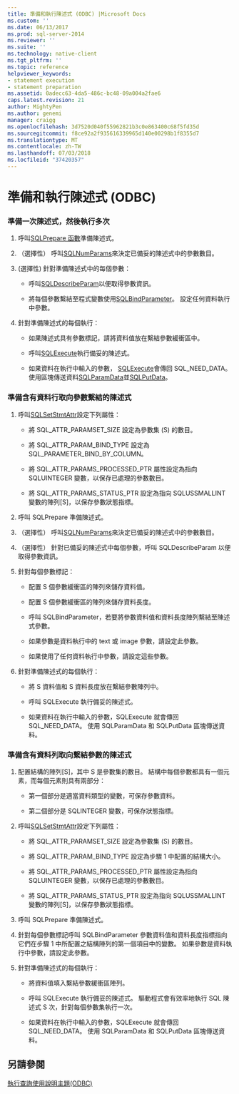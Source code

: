 ```yaml
---
title: 準備和執行陳述式 (ODBC) |Microsoft Docs
ms.custom: ''
ms.date: 06/13/2017
ms.prod: sql-server-2014
ms.reviewer: ''
ms.suite: ''
ms.technology: native-client
ms.tgt_pltfrm: ''
ms.topic: reference
helpviewer_keywords:
- statement execution
- statement preparation
ms.assetid: 0adecc63-4da5-486c-bc48-09a004a2fae6
caps.latest.revision: 21
author: MightyPen
ms.author: genemi
manager: craigg
ms.openlocfilehash: 3d7520d040f55962821b3c0e863400c68f5fd35d
ms.sourcegitcommit: f8ce92a2f935616339965d140e00298b1f8355d7
ms.translationtype: MT
ms.contentlocale: zh-TW
ms.lasthandoff: 07/03/2018
ms.locfileid: "37420357"
---
```

# <a name="prepare-and-execute-a-statement-odbc"></a>準備和執行陳述式 (ODBC)
    
### <a name="to-prepare-a-statement-once-and-then-execute-it-multiple-times"></a>準備一次陳述式，然後執行多次  
  
1.  呼叫[SQLPrepare 函數](http://go.microsoft.com/fwlink/?LinkId=59360)準備陳述式。  
  
2.  （選擇性） 呼叫[SQLNumParams](http://go.microsoft.com/fwlink/?LinkId=58404)來決定已備妥的陳述式中的參數數目。  
  
3.  (選擇性) 針對準備陳述式中的每個參數：  
  
    -   呼叫[SQLDescribeParam](../../native-client-odbc-api/sqldescribeparam.md)以便取得參數資訊。  
  
    -   將每個參數繫結至程式變數使用[SQLBindParameter](../../native-client-odbc-api/sqlbindparameter.md)。 設定任何資料執行中參數。  
  
4.  針對準備陳述式的每個執行：  
  
    -   如果陳述式具有參數標記，請將資料值放在繫結參數緩衝區中。  
  
    -   呼叫[SQLExecute](http://go.microsoft.com/fwlink/?LinkId=58400)執行備妥的陳述式。  
  
    -   如果資料在執行中輸入的參數， [SQLExecute](http://go.microsoft.com/fwlink/?LinkId=58400)會傳回 SQL_NEED_DATA。 使用區塊傳送資料[SQLParamData](http://go.microsoft.com/fwlink/?LinkId=58405)並[SQLPutData](../../native-client-odbc-api/sqlputdata.md)。  
  
### <a name="to-prepare-a-statement-with-column-wise-parameter-binding"></a>準備含有資料行取向參數繫結的陳述式  
  
1.  呼叫[SQLSetStmtAttr](../../native-client-odbc-api/sqlsetstmtattr.md)設定下列屬性：  
  
    -   將 SQL_ATTR_PARAMSET_SIZE 設定為參數集 (S) 的數目。  
  
    -   將 SQL_ATTR_PARAM_BIND_TYPE 設定為 SQL_PARAMETER_BIND_BY_COLUMN。  
  
    -   將 SQL_ATTR_PARAMS_PROCESSED_PTR 屬性設定為指向 SQLUINTEGER 變數，以保存已處理的參數數目。  
  
    -   將 SQL_ATTR_PARAMS_STATUS_PTR 設定為指向 SQLUSSMALLINT 變數的陣列[S]，以保存參數狀態指標。  
  
2.  呼叫 SQLPrepare 準備陳述式。  
  
3.  （選擇性） 呼叫[SQLNumParams](http://go.microsoft.com/fwlink/?LinkId=58404)來決定已備妥的陳述式中的參數數目。  
  
4.  （選擇性） 針對已備妥的陳述式中每個參數，呼叫 SQLDescribeParam 以便取得參數資訊。  
  
5.  針對每個參數標記：  
  
    -   配置 S 個參數緩衝區的陣列來儲存資料值。  
  
    -   配置 S 個參數緩衝區的陣列來儲存資料長度。  
  
    -   呼叫 SQLBindParameter，若要將參數資料值和資料長度陣列繫結至陳述式參數。  
  
    -   如果參數是資料執行中的 text 或 image 參數，請設定此參數。  
  
    -   如果使用了任何資料執行中參數，請設定這些參數。  
  
6.  針對準備陳述式的每個執行：  
  
    -   將 S 資料值和 S 資料長度放在繫結參數陣列中。  
  
    -   呼叫 SQLExecute 執行備妥的陳述式。  
  
    -   如果資料在執行中輸入的參數，SQLExecute 就會傳回 SQL_NEED_DATA。 使用 SQLParamData 和 SQLPutData 區塊傳送資料。  
  
### <a name="to-prepare-a-statement-with-row-wise-bound-parameters"></a>準備含有資料列取向繫結參數的陳述式  
  
1.  配置結構的陣列[S]，其中 S 是參數集的數目。 結構中每個參數都具有一個元素，而每個元素則具有兩部分：  
  
    -   第一個部分是適當資料類型的變數，可保存參數資料。  
  
    -   第二個部分是 SQLINTEGER 變數，可保存狀態指標。  
  
2.  呼叫[SQLSetStmtAttr](../../native-client-odbc-api/sqlsetstmtattr.md)設定下列屬性：  
  
    -   將 SQL_ATTR_PARAMSET_SIZE 設定為參數集 (S) 的數目。  
  
    -   將 SQL_ATTR_PARAM_BIND_TYPE 設定為步驟 1 中配置的結構大小。  
  
    -   將 SQL_ATTR_PARAMS_PROCESSED_PTR 屬性設定為指向 SQLUINTEGER 變數，以保存已處理的參數數目。  
  
    -   將 SQL_ATTR_PARAMS_STATUS_PTR 設定為指向 SQLUSSMALLINT 變數的陣列[S]，以保存參數狀態指標。  
  
3.  呼叫 SQLPrepare 準備陳述式。  
  
4.  針對每個參數標記呼叫 SQLBindParameter 參數資料值和資料長度指標指向它們在步驟 1 中所配置之結構陣列的第一個項目中的變數。 如果參數是資料執行中參數，請設定此參數。  
  
5.  針對準備陳述式的每個執行：  
  
    -   將資料值填入繫結參數緩衝區陣列。  
  
    -   呼叫 SQLExecute 執行備妥的陳述式。 驅動程式會有效率地執行 SQL 陳述式 S 次，針對每個參數集執行一次。  
  
    -   如果資料在執行中輸入的參數，SQLExecute 就會傳回 SQL_NEED_DATA。 使用 SQLParamData 和 SQLPutData 區塊傳送資料。  
  
## <a name="see-also"></a>另請參閱  
 [執行查詢使用說明主題&#40;ODBC&#41;](executing-queries-how-to-topics-odbc.md)  
  
  
